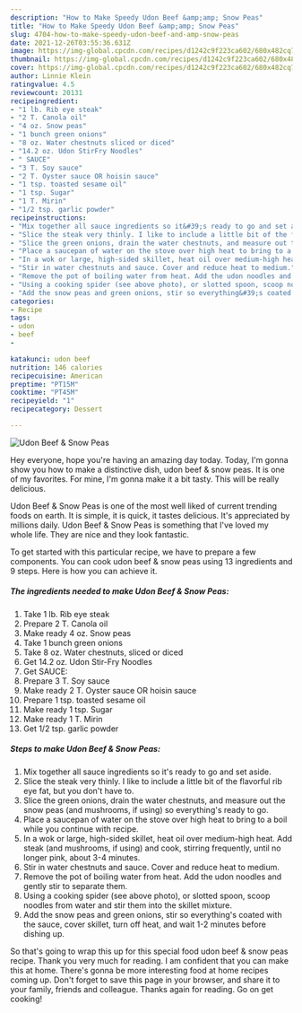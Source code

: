 ```yaml
---
description: "How to Make Speedy Udon Beef &amp;amp; Snow Peas"
title: "How to Make Speedy Udon Beef &amp;amp; Snow Peas"
slug: 4704-how-to-make-speedy-udon-beef-and-amp-snow-peas
date: 2021-12-26T03:55:36.631Z
image: https://img-global.cpcdn.com/recipes/d1242c9f223ca602/680x482cq70/udon-beef-snow-peas-recipe-main-photo.jpg
thumbnail: https://img-global.cpcdn.com/recipes/d1242c9f223ca602/680x482cq70/udon-beef-snow-peas-recipe-main-photo.jpg
cover: https://img-global.cpcdn.com/recipes/d1242c9f223ca602/680x482cq70/udon-beef-snow-peas-recipe-main-photo.jpg
author: Linnie Klein
ratingvalue: 4.5
reviewcount: 20131
recipeingredient:
- "1 lb. Rib eye steak"
- "2 T. Canola oil"
- "4 oz. Snow peas"
- "1 bunch green onions"
- "8 oz. Water chestnuts sliced or diced"
- "14.2 oz. Udon StirFry Noodles"
- " SAUCE"
- "3 T. Soy sauce"
- "2 T. Oyster sauce OR hoisin sauce"
- "1 tsp. toasted sesame oil"
- "1 tsp. Sugar"
- "1 T. Mirin"
- "1/2 tsp. garlic powder"
recipeinstructions:
- "Mix together all sauce ingredients so it&#39;s ready to go and set aside."
- "Slice the steak very thinly. I like to include a little bit of the flavorful rib eye fat, but you don&#39;t have to."
- "Slice the green onions, drain the water chestnuts, and measure out the snow peas (and mushrooms, if using) so everything&#39;s ready to go."
- "Place a saucepan of water on the stove over high heat to bring to a boil while you continue with recipe."
- "In a wok or large, high-sided skillet, heat oil over medium-high heat. Add steak (and mushrooms, if using) and cook, stirring frequently, until no longer pink, about 3-4 minutes."
- "Stir in water chestnuts and sauce. Cover and reduce heat to medium."
- "Remove the pot of boiling water from heat. Add the udon noodles and gently stir to separate them."
- "Using a cooking spider (see above photo), or slotted spoon, scoop noodles from water and stir them into the skillet mixture."
- "Add the snow peas and green onions, stir so everything&#39;s coated with the sauce, cover skillet, turn off heat, and wait 1-2 minutes before dishing up."
categories:
- Recipe
tags:
- udon
- beef
- 

katakunci: udon beef  
nutrition: 146 calories
recipecuisine: American
preptime: "PT15M"
cooktime: "PT45M"
recipeyield: "1"
recipecategory: Dessert

---
```



![Udon Beef &amp; Snow Peas](https://img-global.cpcdn.com/recipes/d1242c9f223ca602/680x482cq70/udon-beef-snow-peas-recipe-main-photo.jpg)

Hey everyone, hope you're having an amazing day today. Today, I'm gonna show you how to make a distinctive dish, udon beef &amp; snow peas. It is one of my favorites. For mine, I'm gonna make it a bit tasty. This will be really delicious.

Udon Beef &amp; Snow Peas is one of the most well liked of current trending foods on earth. It is simple, it is quick, it tastes delicious. It's appreciated by millions daily. Udon Beef &amp; Snow Peas is something that I've loved my whole life. They are nice and they look fantastic.




To get started with this particular recipe, we have to prepare a few components. You can cook udon beef &amp; snow peas using 13 ingredients and 9 steps. Here is how you can achieve it.

<!--inarticleads1-->

##### The ingredients needed to make Udon Beef &amp; Snow Peas:

1. Take 1 lb. Rib eye steak
1. Prepare 2 T. Canola oil
1. Make ready 4 oz. Snow peas
1. Take 1 bunch green onions
1. Take 8 oz. Water chestnuts, sliced or diced
1. Get 14.2 oz. Udon Stir-Fry Noodles
1. Get  SAUCE:
1. Prepare 3 T. Soy sauce
1. Make ready 2 T. Oyster sauce OR hoisin sauce
1. Prepare 1 tsp. toasted sesame oil
1. Make ready 1 tsp. Sugar
1. Make ready 1 T. Mirin
1. Get 1/2 tsp. garlic powder




<!--inarticleads2-->

##### Steps to make Udon Beef &amp; Snow Peas:

1. Mix together all sauce ingredients so it&#39;s ready to go and set aside.
1. Slice the steak very thinly. I like to include a little bit of the flavorful rib eye fat, but you don&#39;t have to.
1. Slice the green onions, drain the water chestnuts, and measure out the snow peas (and mushrooms, if using) so everything&#39;s ready to go.
1. Place a saucepan of water on the stove over high heat to bring to a boil while you continue with recipe.
1. In a wok or large, high-sided skillet, heat oil over medium-high heat. Add steak (and mushrooms, if using) and cook, stirring frequently, until no longer pink, about 3-4 minutes.
1. Stir in water chestnuts and sauce. Cover and reduce heat to medium.
1. Remove the pot of boiling water from heat. Add the udon noodles and gently stir to separate them.
1. Using a cooking spider (see above photo), or slotted spoon, scoop noodles from water and stir them into the skillet mixture.
1. Add the snow peas and green onions, stir so everything&#39;s coated with the sauce, cover skillet, turn off heat, and wait 1-2 minutes before dishing up.




So that's going to wrap this up for this special food udon beef &amp; snow peas recipe. Thank you very much for reading. I am confident that you can make this at home. There's gonna be more interesting food at home recipes coming up. Don't forget to save this page in your browser, and share it to your family, friends and colleague. Thanks again for reading. Go on get cooking!
